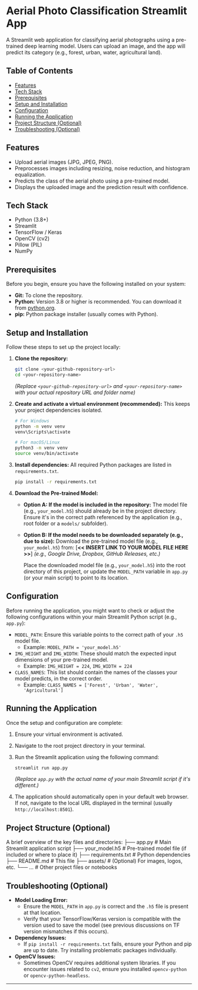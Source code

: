 ﻿# Aerial Photo Classification Streamlit App

A Streamlit web application for classifying aerial photographs using a pre-trained deep learning model. Users can upload an image, and the app will predict its category (e.g., forest, urban, water, agricultural land).

## Table of Contents
- [Features](#features)
- [Tech Stack](#tech-stack)
- [Prerequisites](#prerequisites)
- [Setup and Installation](#setup-and-installation)
- [Configuration](#configuration)
- [Running the Application](#running-the-application)
- [Project Structure (Optional)](#project-structure-optional)
- [Troubleshooting (Optional)](#troubleshooting-optional)

## Features
* Upload aerial images (JPG, JPEG, PNG).
* Preprocesses images including resizing, noise reduction, and histogram equalization.
* Predicts the class of the aerial photo using a pre-trained model.
* Displays the uploaded image and the prediction result with confidence.

## Tech Stack
* Python (3.8+)
* Streamlit
* TensorFlow / Keras
* OpenCV (cv2)
* Pillow (PIL)
* NumPy

## Prerequisites
Before you begin, ensure you have the following installed on your system:
* **Git:** To clone the repository.
* **Python:** Version 3.8 or higher is recommended. You can download it from [python.org](https://www.python.org/).
* **pip:** Python package installer (usually comes with Python).

## Setup and Installation

Follow these steps to set up the project locally:

1.  **Clone the repository:**
    ```bash
    git clone <your-github-repository-url>
    cd <your-repository-name>
    ```
    *(Replace `<your-github-repository-url>` and `<your-repository-name>` with your actual repository URL and folder name)*

2.  **Create and activate a virtual environment (recommended):**
    This keeps your project dependencies isolated.
    ```bash
    # For Windows
    python -m venv venv
    venv\Scripts\activate

    # For macOS/Linux
    python3 -m venv venv
    source venv/bin/activate
    ```

3.  **Install dependencies:**
    All required Python packages are listed in `requirements.txt`.
    ```bash
    pip install -r requirements.txt
    ```

4.  **Download the Pre-trained Model:**
    * **Option A: If the model is included in the repository:**
        The model file (e.g., `your_model.h5`) should already be in the project directory. Ensure it's in the correct path referenced by the application (e.g., root folder or a `models/` subfolder).

    * **Option B: If the model needs to be downloaded separately (e.g., due to size):**
        Download the pre-trained model file (e.g., `your_model.h5`) from:
        [**<< INSERT LINK TO YOUR MODEL FILE HERE >>**] *(e.g., Google Drive, Dropbox, GitHub Releases, etc.)*

        Place the downloaded model file (e.g., `your_model.h5`) into the root directory of this project, or update the `MODEL_PATH` variable in `app.py` (or your main script) to point to its location.

## Configuration
Before running the application, you might want to check or adjust the following configurations within your main Streamlit Python script (e.g., `app.py`):

* `MODEL_PATH`: Ensure this variable points to the correct path of your `.h5` model file.
    * Example: `MODEL_PATH = 'your_model.h5'`
* `IMG_HEIGHT` and `IMG_WIDTH`: These should match the expected input dimensions of your pre-trained model.
    * Example: `IMG_HEIGHT = 224`, `IMG_WIDTH = 224`
* `CLASS_NAMES`: This list should contain the names of the classes your model predicts, in the correct order.
    * Example: `CLASS_NAMES = ['Forest', 'Urban', 'Water', 'Agricultural']`

## Running the Application

Once the setup and configuration are complete:

1.  Ensure your virtual environment is activated.
2.  Navigate to the root project directory in your terminal.
3.  Run the Streamlit application using the following command:
    ```bash
    streamlit run app.py
    ```
    *(Replace `app.py` with the actual name of your main Streamlit script if it's different.)*

4.  The application should automatically open in your default web browser. If not, navigate to the local URL displayed in the terminal (usually `http://localhost:8501`).

## Project Structure (Optional)
A brief overview of the key files and directories:
├── app.py                # Main Streamlit application script
├── your_model.h5         # Pre-trained model file (if included or where to place it)
├── requirements.txt      # Python dependencies
├── README.md             # This file
├── assets/               # (Optional) For images, logos, etc.
└── ...                   # Other project files or notebooks


## Troubleshooting (Optional)
* **Model Loading Error:**
    * Ensure the `MODEL_PATH` in `app.py` is correct and the `.h5` file is present at that location.
    * Verify that your TensorFlow/Keras version is compatible with the version used to save the model (see previous discussions on TF version mismatches if this occurs).
* **Dependency Issues:**
    * If `pip install -r requirements.txt` fails, ensure your Python and pip are up to date. Try installing problematic packages individually.
* **OpenCV Issues:**
    * Sometimes OpenCV requires additional system libraries. If you encounter issues related to `cv2`, ensure you installed `opencv-python` or `opencv-python-headless`.

---

